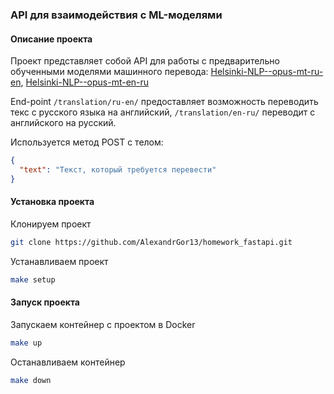 ### API для взаимодействия с ML-моделями

#### Описание проекта
Проект представляет собой API для работы с предварительно обученными моделями машинного перевода: 
[Helsinki-NLP--opus-mt-ru-en](https://huggingface.co/Helsinki-NLP/opus-mt-ru-en), 
[Helsinki-NLP--opus-mt-en-ru](https://huggingface.co/Helsinki-NLP/opus-mt-en-ru)

End-point ```/translation/ru-en/``` предоставляет возможность переводить текс с русского языка на английский, 
```/translation/en-ru/``` переводит с английского на русский.

Используется метод POST с телом:
```json
{
  "text": "Текст, который требуется перевести"
}
```

#### Установка проекта
Клонируем проект
```bash
git clone https://github.com/AlexandrGor13/homework_fastapi.git
```
Устанавливаем проект
```bash
make setup
```

#### Запуск проекта
Запускаем контейнер с проектом в Docker
```bash
make up
```

Останавливаем контейнер
```bash
make down
```